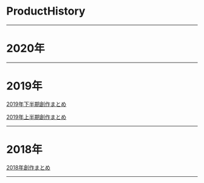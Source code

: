 # ProductHistory

---

# 2020年

---

# 2019年

[2019年下半期創作まとめ](https://twitter.com/i/events/1215570078080487425)

[2019年上半期創作まとめ](https://twitter.com/i/events/1145348918932193281)

---

# 2018年

[2018年創作まとめ](https://twitter.com/i/events/1215575521800544256)

---


